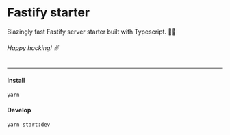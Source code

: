 # Fastify starter

Blazingly fast Fastify server starter built with Typescript. 🏄‍♂️

###### Happy hacking! ✌️

---

#### Install

```
yarn
```

#### Develop

```
yarn start:dev
```
